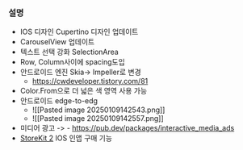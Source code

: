 ### 설명
- IOS 디자인 Cupertino 디자인 업데이트
- CarouselView 업데이트
- 텍스트 선택 강화 SelectionArea
- Row, Column사이에 spacing도입 
- 안드로이드 엔진 Skia->  Impeller로 변경
	- https://cwdeveloper.tistory.com/81
- Color.From으로 더 넓은 색 영역 사용 가능
- 안드로이드 edge-to-edg
	- ![[Pasted image 20250109142543.png]]
	- ![[Pasted image 20250109142557.png]]
- 미디어 광고 ->  - https://pub.dev/packages/interactive_media_ads 
- [StoreKit 2](https://developer.apple.com/storekit/) IOS 인앱 구매 기능